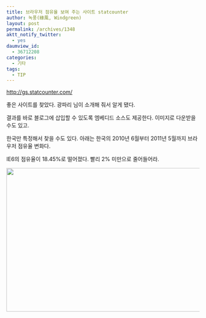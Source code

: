 ```yaml
---
title: 브라우저 점유율 보여 주는 사이트 statcounter
author: 녹풍(綠風, Windgreen)
layout: post
permalink: /archives/1348
aktt_notify_twitter:
  - yes
daumview_id:
  - 36712208
categories:
  - 기타
tags:
  - TIP
---
```

<http://gs.statcounter.com/>

좋은 사이트를 찾았다. 광파리 님이 소개해 줘서 알게 됐다.

결과를 바로 블로그에 삽입할 수 있도록 엠베디드 소스도 제공한다. 이미지로 다운받을 수도 있고.

한국만 특정해서 찾을 수도 있다. 아래는 한국의 2010년 6월부터 2011년 5월까지 브라우저 점유율 변화다.

IE6의 점유율이 18.45%로 떨어졌다. 빨리 2% 미만으로 줄어들어라.

<img class="aligncenter" src="https://dl.dropbox.com/u/15546257/blog/mytory/StatCounter-browser_version-KR-monthly-201006-201105.jpg" alt="" width="640" height="375" />